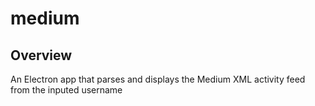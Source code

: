 # medium

## Overview
An Electron app that parses and displays the Medium XML activity feed from the inputed username
